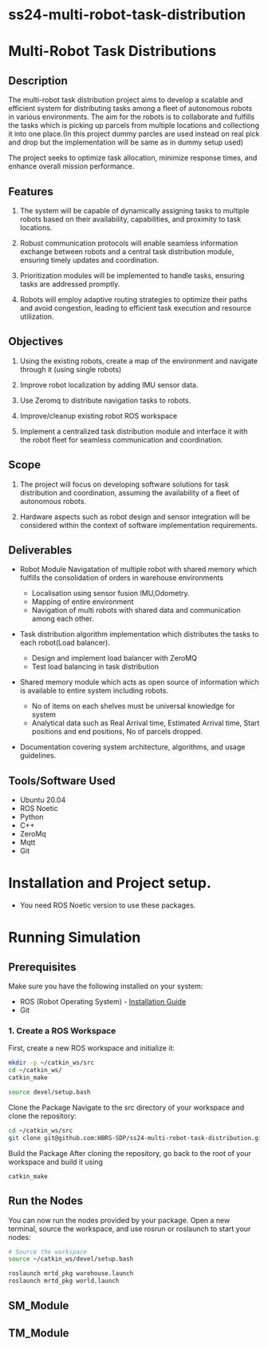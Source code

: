 # ss24-multi-robot-task-distribution

# Multi-Robot Task Distributions

## Description

The multi-robot task distribution project aims to develop a scalable and efficient system for distributing tasks among a fleet of autonomous robots in various environments. The aim for the robots is to collaborate and fulfills the tasks which is picking up parcels from multiple locations and collectiong it into one place.(In this project dummy parcles are used instead on real pick and drop but the implementation will be same as in dummy setup used)

The project seeks to optimize task allocation, minimize response times, and enhance overall mission performance.

## Features

1. The system will be capable of dynamically assigning tasks to multiple robots based on their availability, capabilities, and proximity to task locations.

2.  Robust communication protocols will enable seamless information exchange between robots and a central task distribution module, ensuring timely updates and coordination.

3. Prioritization modules will be implemented to handle  tasks, ensuring  tasks are addressed promptly.

4. Robots will employ adaptive routing strategies to optimize their paths and avoid congestion, leading to efficient task execution and resource utilization.


## Objectives
1. Using the existing robots, create a map of the environment and navigate through it (using single robots)

2. Improve robot localization by adding IMU sensor data.

3. Use Zeromq to distribute navigation tasks to robots.

4. Improve/cleanup existing robot ROS workspace

5. Implement a centralized task distribution module and interface it with the robot fleet for seamless communication and coordination.

## Scope 

1. The project will focus on developing software solutions for task distribution and coordination, assuming the availability of a fleet of autonomous robots.

2. Hardware aspects such as robot design and sensor integration will be considered within the context of software implementation requirements.

## Deliverables

* Robot Module
Navigatation of multiple robot with shared memory which fulfills the consolidation of orders in warehouse environments

    * Localisation using sensor fusion IMU,Odometry.
    * Mapping of entire environment 
    * Navigation of multi robots with shared data and communication among each other. 


* Task distribution algorithm implementation which distributes the tasks to each robot(Load balancer).
    
    * Design and implement load balancer with ZeroMQ
    * Test load balancing in task distribution

      


* Shared memory module which acts as open source of information which is available to entire system including robots.
    * No of items on each shelves must be universal knowledge for system
    * Analytical data such as Real Arrival time, Estimated Arrival time, Start positions and end positions, No of parcels dropped.


* Documentation covering system architecture, algorithms, and usage guidelines.


## Tools/Software Used
 * Ubuntu 20.04
 * ROS Noetic
 * Python
 * C++
 * ZeroMq
 * Mqtt
 * Git


 # Installation and Project setup.

 * You need ROS Noetic version to use these packages.

# Running Simulation

## Prerequisites

Make sure you have the following installed on your system:
- ROS (Robot Operating System) - [Installation Guide](http://wiki.ros.org/ROS/Installation)
- Git

### 1. Create a ROS Workspace

First, create a new ROS workspace and initialize it:

```bash
mkdir -p ~/catkin_ws/src
cd ~/catkin_ws/
catkin_make

source devel/setup.bash

```
Clone the Package
Navigate to the src directory of your workspace and clone the repository:
```bash
cd ~/catkin_ws/src
git clone git@github.com:HBRS-SDP/ss24-multi-robot-task-distribution.git
```
Build the Package
After cloning the repository, go back to the root of your workspace and build it using 
```
catkin_make
```
## Run the Nodes
You can now run the nodes provided by your package. Open a new terminal, source the workspace, and use rosrun or roslaunch to start your nodes:

```bash
# Source the workspace
source ~/catkin_ws/devel/setup.bash

roslaunch mrtd_pkg warehouse.launch
roslaunch mrtd_pkg world.launch
```

## SM_Module

## TM_Module






 

